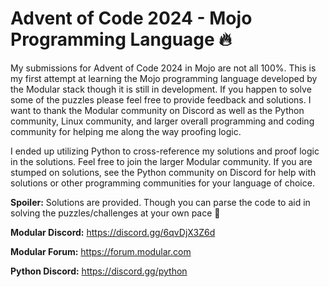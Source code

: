 # Advent of Code 2024 - Mojo Programming Language &#x1F525;
My submissions for Advent of Code 2024 in Mojo are not all 100%. This is my first attempt at learning the Mojo programming language developed by the Modular stack though it is still in development. If you happen to solve some of the puzzles please feel free to provide feedback and solutions. I want to thank the Modular community on Discord as well as the Python community, Linux community, and larger overall programming and coding community for helping me along the way proofing logic. 

I ended up utilizing Python to cross-reference my solutions and proof logic in the solutions. Feel free to join the larger Modular community. If you are stumped on solutions, see the Python community on Discord for help with solutions or other programming communities for your language of choice. 

**Spoiler:** Solutions are provided. Though you can parse the code to aid in solving the puzzles/challenges at your own pace 🙂

**Modular Discord:** https://discord.gg/6qvDjX3Z6d  

**Modular Forum:** https://forum.modular.com  

**Python Discord:** https://discord.gg/python  
